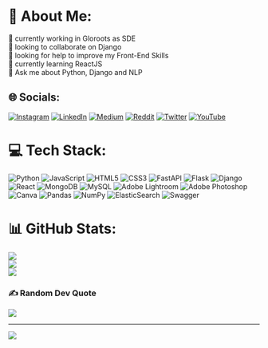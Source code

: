# 💫 About Me:
🔭 currently working in Gloroots as SDE<br>👯 looking to collaborate on Django<br>🤝 looking for help to improve my Front-End Skills<br>🌱 currently learning ReactJS<br>💬 Ask me about Python, Django and NLP<br>


## 🌐 Socials:
[![Instagram](https://img.shields.io/badge/Instagram-%23E4405F.svg?logo=Instagram&logoColor=white)](https://instagram.com/be_like__ram) [![LinkedIn](https://img.shields.io/badge/LinkedIn-%230077B5.svg?logo=linkedin&logoColor=white)](https://linkedin.com/in/sreeramsutraye) [![Medium](https://img.shields.io/badge/Medium-12100E?logo=medium&logoColor=white)](https://medium.com/@sreeramsutraye) [![Reddit](https://img.shields.io/badge/Reddit-%23FF4500.svg?logo=Reddit&logoColor=white)](https://reddit.com/user/sreeramsonu) [![Twitter](https://img.shields.io/badge/Twitter-%231DA1F2.svg?logo=Twitter&logoColor=white)](https://twitter.com/sreeramsutraye) [![YouTube](https://img.shields.io/badge/YouTube-%23FF0000.svg?logo=YouTube&logoColor=white)](https://youtube.com/c/UCKUr5BeybF1rQE6GYZ4-pXg) 

# 💻 Tech Stack:
![Python](https://img.shields.io/badge/python-3670A0?style=for-the-badge&logo=python&logoColor=ffdd54) ![JavaScript](https://img.shields.io/badge/javascript-%23323330.svg?style=for-the-badge&logo=javascript&logoColor=%23F7DF1E) ![HTML5](https://img.shields.io/badge/html5-%23E34F26.svg?style=for-the-badge&logo=html5&logoColor=white) ![CSS3](https://img.shields.io/badge/css3-%231572B6.svg?style=for-the-badge&logo=css3&logoColor=white) ![FastAPI](https://img.shields.io/badge/FastAPI-005571?style=for-the-badge&logo=fastapi) ![Flask](https://img.shields.io/badge/flask-%23000.svg?style=for-the-badge&logo=flask&logoColor=white) ![Django](https://img.shields.io/badge/django-%23092E20.svg?style=for-the-badge&logo=django&logoColor=white) ![React](https://img.shields.io/badge/react-%2320232a.svg?style=for-the-badge&logo=react&logoColor=%2361DAFB) ![MongoDB](https://img.shields.io/badge/MongoDB-%234ea94b.svg?style=for-the-badge&logo=mongodb&logoColor=white) ![MySQL](https://img.shields.io/badge/mysql-%2300f.svg?style=for-the-badge&logo=mysql&logoColor=white) ![Adobe Lightroom](https://img.shields.io/badge/Adobe%20Lightroom-31A8FF.svg?style=for-the-badge&logo=Adobe%20Lightroom&logoColor=white) ![Adobe Photoshop](https://img.shields.io/badge/adobephotoshop-%2331A8FF.svg?style=for-the-badge&logo=adobephotoshop&logoColor=white) ![Canva](https://img.shields.io/badge/Canva-%2300C4CC.svg?style=for-the-badge&logo=Canva&logoColor=white) ![Pandas](https://img.shields.io/badge/pandas-%23150458.svg?style=for-the-badge&logo=pandas&logoColor=white) ![NumPy](https://img.shields.io/badge/numpy-%23013243.svg?style=for-the-badge&logo=numpy&logoColor=white) ![ElasticSearch](https://img.shields.io/badge/-ElasticSearch-005571?style=for-the-badge&logo=elasticsearch) ![Swagger](https://img.shields.io/badge/-Swagger-%23Clojure?style=for-the-badge&logo=swagger&logoColor=white)
# 📊 GitHub Stats:
![](https://github-readme-stats.vercel.app/api?username=sreeramsutraye&theme=dark&hide_border=false&include_all_commits=false&count_private=false)<br/>
![](https://github-readme-streak-stats.herokuapp.com/?user=sreeramsutraye&theme=dark&hide_border=false)<br/>
![](https://github-readme-stats.vercel.app/api/top-langs/?username=sreeramsutraye&theme=dark&hide_border=false&include_all_commits=false&count_private=false&layout=compact)

### ✍️ Random Dev Quote
![](https://quotes-github-readme.vercel.app/api?type=horizontal&theme=radical)


---
[![](https://visitcount.itsvg.in/api?id=sreeramsutraye&icon=7&color=3)](https://visitcount.itsvg.in)
